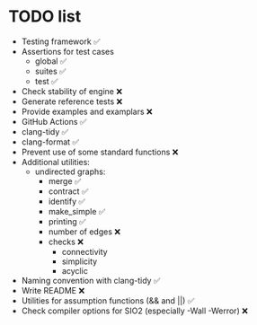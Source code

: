 # TODO list

- Testing framework ✅
- Assertions for test cases
    - global ✅
    - suites ✅
    - test ✅
- Check stability of engine ❌
- Generate reference tests ❌
- Provide examples and examplars ❌
- GitHub Actions ✅
- clang-tidy ✅
- clang-format ✅
- Prevent use of some standard functions ❌
- Additional utilities:
    - undirected graphs:
        - merge ✅
        - contract ✅
        - identify ✅
        - make_simple ✅
        - printing ✅
        - number of edges ❌
        - checks ❌
            - connectivity
            - simplicity
            - acyclic
- Naming convention with clang-tidy ✅
- Write README ❌
- Utilities for assumption functions (&& and ||) ✅
- Check compiler options for SIO2 (especially -Wall -Werror) ❌
